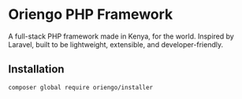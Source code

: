 # Oriengo PHP Framework

A full-stack PHP framework made in Kenya, for the world. Inspired by Laravel, built to be lightweight, extensible, and developer-friendly.

## Installation

```bash
composer global require oriengo/installer
